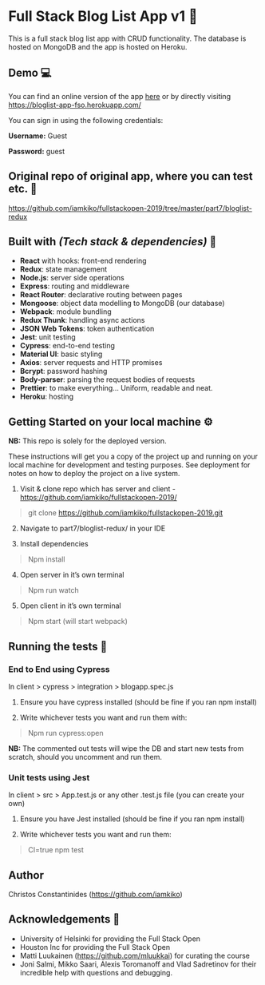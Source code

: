 # Full Stack Blog List App v1 :scroll:

This is a full stack blog list app with CRUD functionality. The database is hosted on MongoDB and the app is hosted on Heroku.


## Demo :computer:
You can find an online version of the app [here](https://bloglist-app-fso.herokuapp.com/) or by directly visiting https://bloglist-app-fso.herokuapp.com/

You can sign in using the following credentials:

__Username:__ Guest

__Password:__  guest


## Original repo of original app, where you can test etc. :file_folder:

https://github.com/iamkiko/fullstackopen-2019/tree/master/part7/bloglist-redux


## Built with _(Tech stack & dependencies)_ :wrench:

* __React__ with hooks: front-end rendering
* __Redux__: state management
* __Node.js__: server side operations
* __Express__: routing and middleware
* __React Router__: declarative routing between pages
* __Mongoose__: object data modelling to MongoDB (our database)
* __Webpack__: module bundling
* __Redux Thunk__: handling async actions
* __JSON Web Tokens__: token authentication
* __Jest__: unit testing
* __Cypress__: end-to-end testing
* __Material UI__: basic styling
* __Axios__: server requests and HTTP promises
* __Bcrypt__: password hashing
* __Body-parser__: parsing the request bodies of requests
* __Prettier__: to make everything… Uniform, readable and neat.
* __Heroku__: hosting


## Getting Started on your local machine :gear:
__NB:__ This repo is solely for the deployed version.

These instructions will get you a copy of the project up and running on your local machine for development and testing purposes. See deployment for notes on how to deploy the project on a live system.

1. Visit & clone repo which has server and client - https://github.com/iamkiko/fullstackopen-2019/

> git clone https://github.com/iamkiko/fullstackopen-2019.git


2. Navigate to part7/bloglist-redux/ in your IDE


3. Install dependencies
> Npm install


4. Open server in it’s own terminal

> Npm run watch


5. Open client in it’s own terminal

> Npm start (will start webpack)



## Running the tests :checkered_flag:


### End to End using Cypress

In client > cypress > integration > blogapp.spec.js

1. Ensure you have cypress installed (should be fine if you ran npm install)


2. Write whichever tests you want and run them with:

> Npm run cypress:open


**NB:** The commented out tests will wipe the DB and start new tests from scratch, should you uncomment and run them.



### Unit tests using Jest

In client > src > App.test.js or any other .test.js file (you can create your own)


1. Ensure you have Jest installed (should be fine if you ran npm install)


2. Write whichever tests you want and run them:

> CI=true npm test

## Author
Christos Constantinides (https://github.com/iamkiko)

## Acknowledgements :pray:

- University of Helsinki for providing the Full Stack Open
- Houston Inc for providing the Full Stack Open
- Matti Luukainen (https://github.com/mluukkai) for curating the course
- Joni Salmi, Mikko Saari, Alexis Toromanoff and Vlad Sadretinov for their incredible help with questions and debugging.
